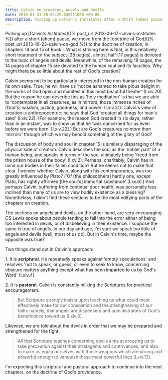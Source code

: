 ```yaml
---
title: Calvin on creation, angels and devils
date: 2016-01-31 18:02:22.530711000 +00:00
description: Picking up Calvin's Institutes after a short (ahem) pause, we move from the doctrine of God to the doctrine of creation, in chapters 14 and 15 of Book I.
---
```

Picking up [Calvin's _Institutes_]({% post_url 2013-06-17-calvins-institutes %}) after a short (ahem) pause, we move from the [doctrine of God]({% post_url 2013-10-23-calvin-on-god %}) to the doctrine of creation, in chapters 14 and 15 of Book I. What is striking here is that, in this relatively short treatment of the subject (38 pages), almost half (17 pages) is devoted to the topic of angels and devils. Meanwhile, of the remaining 19 pages, the 14 pages of chapter 15 are devoted to the human soul and its faculties. Why might there be so little about the rest of God's creation?

Calvin seems not to be particularly interested in the non-human creation for its own sake. True, he will have us 'not be ashamed to take pious delight in the works of God open and manifest in this most beautiful theater' (I.xiv.20). But the reason he can describe this as 'holy meditation' is that we are able to 'contemplate in all creatures, as in mirrors, those immense riches of [God's] wisdom, justice, goodness, and power' (I.xiv.21). Calvin's view of creation is anthropocentric: he says that God 'created all things for man's sake' (I.xiv.22). (For example, the reason God created in six days, rather than in an instant, was to show us that he 'was concerned for us even before we were born' [I.xiv.22].) But are God's creatures _no more than_ 'mirrors' through which we may behold something of the glory of God?

The discussion of body and soul in chapter 15 is similarly disparaging of the physical side of creation. Calvin describes the soul as the 'nobler part' of a human being, and speaks in terms of the soul ultimately being 'freed from the prison house of the body' (I.xv.2). Perhaps, charitably, Calvin has in mind our bodies in their fallen condition? But he seems not to make that clear. I wonder whether Calvin, along with his contemporaries, was too greatly influenced by Plato? ('Of [the philosophers] hardly one, except Plato, has rightly affirmed [the soul's] immortal substance' [I.xv.6].) And perhaps Calvin, suffering from continual poor health, was personally less inclined than many of us are to view bodily existence as a blessing? Nonetheless, I didn't find these sections to be the most edifying parts of the chapters on creation.

The sections on angels and devils, on the other hand, are very encouraging. CS Lewis spoke about people tending to fall into the error either of being too interested in devils, or of disbelieving in their existence. I suppose the same is true of angels. In our day and age, I'm sure we speak too little of angels and devils (well, most of us do). But in Calvin's time, maybe the opposite was true?

Two things stand out in Calvin's approach:

1\. It is **scriptural**. He repeatedly speaks against 'empty speculations' and resolves 'not to speak, or guess, or even to seek to know, concerning obscure matters anything except what has been imparted to us by God's Word' (I.xiv.4).

2\. It is **pastoral**. Calvin is constantly milking the Scriptures for practical encouragement.

> But Scripture strongly insists upon teaching us what could most effectively make for our consolation and the strengthening of our faith: namely, that angels are dispensers and administrators of God's beneficence toward us (I.xiv.6).

Likewise, we are told about the devils in order that we may be prepared and strengthened for the fight:

> All that Scripture teaches concerning devils aims at arousing us to take precaution against their stratagems and contrivances, and also to make us equip ourselves with those weapons which are strong and powerful enough to vanquish these most powerful foes (I.xiv.13).

I'm expecting this scriptural and pastoral approach to continue into the next chapters, on the doctrine of God's providence.
